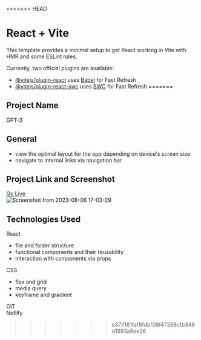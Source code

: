 <<<<<<< HEAD
# React + Vite

This template provides a minimal setup to get React working in Vite with HMR and some ESLint rules.

Currently, two official plugins are available:

- [@vitejs/plugin-react](https://github.com/vitejs/vite-plugin-react/blob/main/packages/plugin-react/README.md) uses [Babel](https://babeljs.io/) for Fast Refresh
- [@vitejs/plugin-react-swc](https://github.com/vitejs/vite-plugin-react-swc) uses [SWC](https://swc.rs/) for Fast Refresh
=======
## Project Name 
GPT-3
## General  
- view the optimal layout for the app depending on device's screen size
- navigate to internal links via navigation bar
## Project Link and Screenshot  
[Go Live](https://gpt-3-deployed.netlify.app/)  
![Screenshot from 2023-08-06 17-03-29](https://github.com/bokhuuu/GPT-3/assets/126252413/9ac0ca38-a695-4362-8070-1b3ce284bb71)
## Technologies Used  
React  
 - file and folder structure
 - functional components and their reusability
 - interaction with components via props
   
CSS  
 * flex and grid  
 * media query
 * keyframe and gradient
   
GIT   
Netlify
>>>>>>> e877161fef6fdbf06f47288cfb348d1983a8ee36
